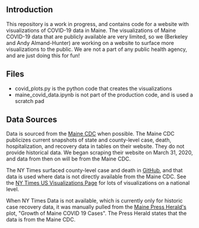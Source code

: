 ## Introduction
This repository is a work in progress, and contains code for a website with visualizations of COVID-19 data in Maine. The visualizations of Maine COVID-19 data that are publicly available are very limited, so we (Berkeley and Andy Almand-Hunter) are working on a website to surface more visualizations to the public. We are not a part of any public health agency, and are just doing this for fun!

## Files
- covid_plots.py is the python code that creates the visualizations
- maine_covid_data.ipynb is not part of the production code, and is used a scratch pad

## Data Sources
Data is sourced from the [Maine CDC](https://www.maine.gov/dhhs/mecdc/infectious-disease/epi/airborne/coronavirus.shtml) when possible. The Maine CDC publicizes current snapshots of state and county-level case, death, hospitalization, and recovery data in tables on their website. They do not provide historical data. We began scraping their website on March 31, 2020, and data from then on will be from the Maine CDC.

The NY Times surfaced county-level case and death in [GitHub](https://github.com/nytimes/covid-19-data), and that data is used where data is not directly available from the Maine CDC. See the [NY Times US Visualizations Page](https://www.nytimes.com/interactive/2020/us/coronavirus-us-cases.html) for lots of visualizations on a national level.

When NY Times Data is not available, which is currently only for historic case recovery data, it was manually pulled from the [Maine Press Herald's](https://www.pressherald.com/2020/03/17/track-maines-coronavirus-cases-by-county/) plot, "Growth of Maine COVID 19 Cases". The Press Herald states that the data is from the Maine CDC.
